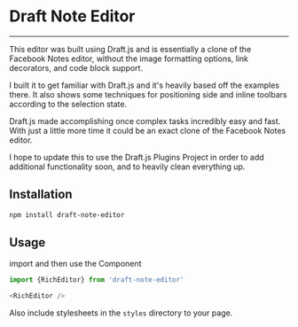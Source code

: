 # Draft Note Editor
---
This editor was built using Draft.js and is essentially a clone of the Facebook Notes editor, without the image formatting options, link decorators, and code block support.

I built it to get familiar with Draft.js and it's heavily based off the examples there. It also shows some techniques for positioning side and inline toolbars according to the selection state.

Draft.js made accomplishing once complex tasks incredibly easy and fast. With just a little more time it could be an exact clone of the Facebook Notes editor.

I hope to update this to use the Draft.js Plugins Project in order to add additional functionality soon, and to heavily clean everything up.


## Installation

```bash
npm install draft-note-editor
```
## Usage

import and then use the Component
```javascript
import {RichEditor} from 'draft-note-editor'

<RichEditor />
```

Also include stylesheets in the `styles` directory to your page.
